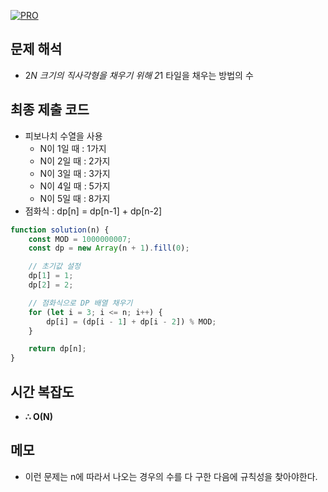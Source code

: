 [![PRO]][Link]

## 문제 해석

- 2*N 크기의 직사각형을 채우기 위해 2*1 타일을 채우는 방법의 수

## 최종 제출 코드

- 피보나치 수열을 사용 
  - N이 1일 때 : 1가지
  - N이 2일 때 : 2가지
  - N이 3일 때 : 3가지
  - N이 4일 때 : 5가지 
  - N이 5일 때 : 8가지 
- 점화식 : dp[n] = dp[n-1] + dp[n-2]
 
```js
function solution(n) {
    const MOD = 1000000007;
    const dp = new Array(n + 1).fill(0);

    // 초기값 설정
    dp[1] = 1;
    dp[2] = 2;

    // 점화식으로 DP 배열 채우기
    for (let i = 3; i <= n; i++) {
        dp[i] = (dp[i - 1] + dp[i - 2]) % MOD;
    }

    return dp[n];
}
```

## 시간 복잡도

-   **∴ O(N)**

## 메모

- 이런 문제는 n에 따라서 나오는 경우의 수를 다 구한 다음에 규칙성을 찾아야한다.

<!---------------------------------------------------------------------------->

[PRO]: https://github.com/GoSSaChin/algorithm-js/assets/107768516/67c43b52-bc3f-4571-a249-5519021afbb0
[Link]: https://school.programmers.co.kr/learn/courses/30/lessons/12900
